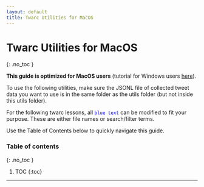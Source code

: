 ```yaml
---
layout: default
title: Twarc Utilities for MacOS
---
```

# Twarc Utilities for MacOS
{: .no_toc }

**This guide is optimized for MacOS users** (tutorial for Windows users [here]({{site.baseurl}}/07-utilities-windows)).

To use the following utilities, make sure the JSONL file of collected tweet data you want to use is in the same folder as the utils folder (but not inside this utils folder).

For the following twarc lessons, all <code><span style="color:blue">blue text</span></code> can be modified to fit your purpose. These are either file names or search/filter terms. 

Use the Table of Contents below to quickly navigate this guide. 

### Table of contents
{: .no_toc }

1. TOC
{:toc}

---